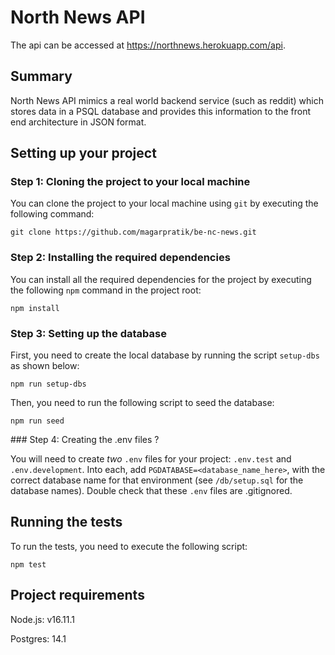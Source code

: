 # North News API

The api can be accessed at <https://northnews.herokuapp.com/api>.

## Summary

North News API mimics a real world backend service (such as reddit) which stores data in a PSQL database and provides this information to the front end architecture in JSON format.

## Setting up your project

### Step 1: Cloning the project to your local machine

You can clone the project to your local machine using `git` by executing the following command:

```
git clone https://github.com/magarpratik/be-nc-news.git
```

### Step 2: Installing the required dependencies

You can install all the required dependencies for the project by executing the following `npm` command in the project root:

```
npm install
```

### Step 3: Setting up the database

First, you need to create the local database by running the script `setup-dbs` as shown below:

```
npm run setup-dbs
```

Then, you need to run the following script to seed the database:

```
npm run seed
```

### Step 4: Creating the .env files ?

You will need to create _two_ `.env` files for your project: `.env.test` and `.env.development`. Into each, add `PGDATABASE=<database_name_here>`, with the correct database name for that environment (see `/db/setup.sql` for the database names). Double check that these `.env` files are .gitignored.

## Running the tests

To run the tests, you need to execute the following script:

```
npm test
```

## Project requirements

Node.js: v16.11.1

Postgres: 14.1
